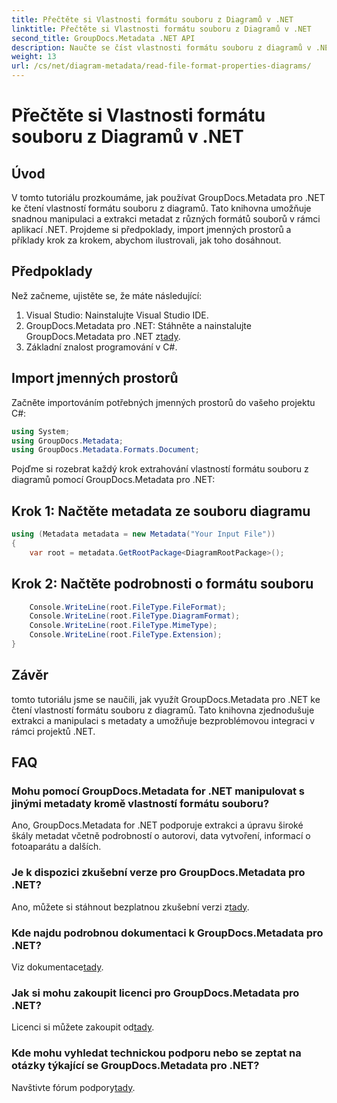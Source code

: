 ```yaml
---
title: Přečtěte si Vlastnosti formátu souboru z Diagramů v .NET
linktitle: Přečtěte si Vlastnosti formátu souboru z Diagramů v .NET
second_title: GroupDocs.Metadata .NET API
description: Naučte se číst vlastnosti formátu souboru z diagramů v .NET pomocí GroupDocs.Metadata. Extrahujte podrobná metadata bez námahy.
weight: 13
url: /cs/net/diagram-metadata/read-file-format-properties-diagrams/
---
```


# Přečtěte si Vlastnosti formátu souboru z Diagramů v .NET

## Úvod
V tomto tutoriálu prozkoumáme, jak používat GroupDocs.Metadata pro .NET ke čtení vlastností formátu souboru z diagramů. Tato knihovna umožňuje snadnou manipulaci a extrakci metadat z různých formátů souborů v rámci aplikací .NET. Projdeme si předpoklady, import jmenných prostorů a příklady krok za krokem, abychom ilustrovali, jak toho dosáhnout.

## Předpoklady
Než začneme, ujistěte se, že máte následující:
1. Visual Studio: Nainstalujte Visual Studio IDE.
2.  GroupDocs.Metadata pro .NET: Stáhněte a nainstalujte GroupDocs.Metadata pro .NET z[tady](https://releases.groupdocs.com/metadata/net/).
3. Základní znalost programování v C#.

## Import jmenných prostorů
Začněte importováním potřebných jmenných prostorů do vašeho projektu C#:
```csharp
using System;
using GroupDocs.Metadata;
using GroupDocs.Metadata.Formats.Document;
```

Pojďme si rozebrat každý krok extrahování vlastností formátu souboru z diagramů pomocí GroupDocs.Metadata pro .NET:
## Krok 1: Načtěte metadata ze souboru diagramu
```csharp
using (Metadata metadata = new Metadata("Your Input File"))
{
    var root = metadata.GetRootPackage<DiagramRootPackage>();
```
## Krok 2: Načtěte podrobnosti o formátu souboru
```csharp
    Console.WriteLine(root.FileType.FileFormat);
    Console.WriteLine(root.FileType.DiagramFormat);
    Console.WriteLine(root.FileType.MimeType);
    Console.WriteLine(root.FileType.Extension);
}
```

## Závěr
tomto tutoriálu jsme se naučili, jak využít GroupDocs.Metadata pro .NET ke čtení vlastností formátu souboru z diagramů. Tato knihovna zjednodušuje extrakci a manipulaci s metadaty a umožňuje bezproblémovou integraci v rámci projektů .NET.

## FAQ
### Mohu pomocí GroupDocs.Metadata for .NET manipulovat s jinými metadaty kromě vlastností formátu souboru?
Ano, GroupDocs.Metadata for .NET podporuje extrakci a úpravu široké škály metadat včetně podrobností o autorovi, data vytvoření, informací o fotoaparátu a dalších.
### Je k dispozici zkušební verze pro GroupDocs.Metadata pro .NET?
 Ano, můžete si stáhnout bezplatnou zkušební verzi z[tady](https://releases.groupdocs.com/).
### Kde najdu podrobnou dokumentaci k GroupDocs.Metadata pro .NET?
 Viz dokumentace[tady](https://tutorials.groupdocs.com/metadata/net/).
### Jak si mohu zakoupit licenci pro GroupDocs.Metadata pro .NET?
 Licenci si můžete zakoupit od[tady](https://purchase.groupdocs.com/buy).
### Kde mohu vyhledat technickou podporu nebo se zeptat na otázky týkající se GroupDocs.Metadata pro .NET?
 Navštivte fórum podpory[tady](https://forum.groupdocs.com/c/metadata/14).